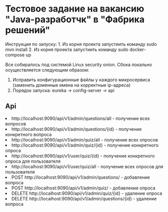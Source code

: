 <h1>Тестовое задание на вакансию "Java-разработчк" в "Фабрика решений"</h1>
Инструкция по запуску:
1. Из корня проекта запустиить команду sudo mvn install
2. Из корня проекта запустиить команду sudo docker-compose up

Все собиралось под системой Linux security onion. Сбока локально осуществляется следующим образом:
1. Исправить конфигурационные файлы у каждого микросервиса (заменить доменные имена на корректные ip-адреса)
2. Порядок запуска: eureka -> config-server -> api

<h2>Api</h2>
<li>http://localhost:9090/api/v1/admin/questions/all - получение всех вопросов
<li>http://localhost:9090/api/v1/admin/questions/{id} - получение конкретного вопроса
<li>http://localhost:9090/api/v1/admin/quiz/all - получение всех опросов
<li>http://localhost:9090/api/v1/admin/quiz/{id} - получение конкретного опроса
<li>http://localhost:9090/api/v1/user/quiz/{id} - получение конкретного опроса для пользователя
<li>http://localhost:9090/api/v1/user/quiz/all - получение всех опросов для пользователя
<li>POST http://localhost:9090/api/v1/admin/questions/ - добавление вопроса
<li>POST http://localhost:9090/api/v1/admin/quiz/ - добавление опроса
<li>DELETE http://localhost:9090/api/v1/admin/quiz/{id} - удаление опроса
<li>DELETE http://localhost:9090/api/v1/admin/questions/{id} - удаление вопроса
